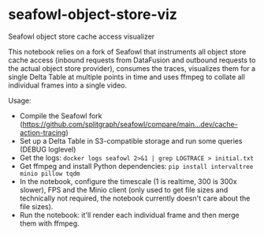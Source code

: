 # seafowl-object-store-viz
Seafowl object store cache access visualizer

This notebook relies on a fork of Seafowl that instruments all object store
cache access (inbound requests from DataFusion and outbound requests to
the actual object store provider), consumes the traces, visualizes them for
a single Delta Table at multiple points in time and uses ffmpeg to collate
all individual frames into a single video.

Usage:

- Compile the Seafowl fork (https://github.com/splitgraph/seafowl/compare/main...dev/cache-action-tracing)
- Set up a Delta Table in S3-compatible storage and run some queries (DEBUG loglevel)
- Get the logs: `docker logs seafowl 2>&1 | grep LOGTRACE > initial.txt`
- Get ffmpeg and install Python dependencies: `pip install intervaltree minio pillow tqdm`
- In the notebook, configure the timescale (1 is realtime, 300 is 300x slower), FPS and the Minio client
  (only used to get file sizes and technically not required, the notebook currently doesn't care about
  the file sizes).
- Run the notebook: it'll render each individual frame and then merge them with ffmpeg.
